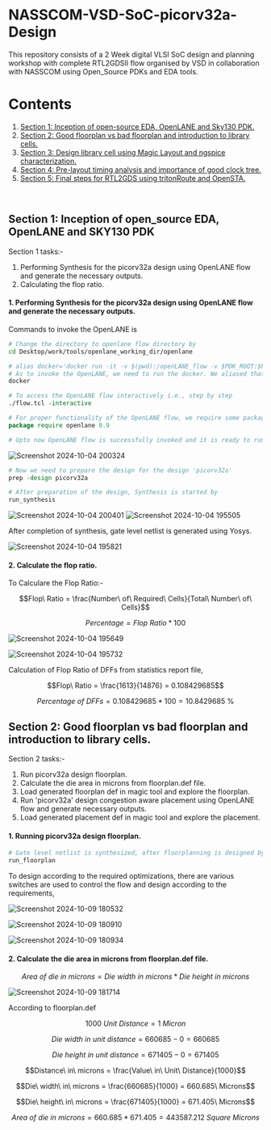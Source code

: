 # NASSCOM-VSD-SoC-picorv32a-Design
This repository consists of a 2 Week digital VLSI SoC design and planning workshop with complete RTL2GDSII flow organised by VSD in collaboration with NASSCOM using Open_Source PDKs and EDA tools. 
# **Contents**
<ol>
  <li><a href="#Section 1">Section 1: Inception of open-source EDA, OpenLANE and Sky130 PDK.</a></li>
  <li><a href="#Section 2">Section 2: Good floorplan vs bad floorplan and introduction to library cells.</a></li>
  <li><a href="#Section 3">Section 3: Design library cell using Magic Layout and ngspice characterization.</a></li>
  <li><a href="#Section 4">Section 4: Pre-layout timing analysis and importance of good clock tree.</a></li>
  <li><a href="#Section 5">Section 5: Final steps for RTL2GDS using tritonRoute and OpenSTA.</a></li>
</ol>
<br>

## Section 1: Inception of open_source EDA, OpenLANE and SKY130 PDK

Section 1 tasks:-
1. Performing Synthesis for the picorv32a design using OpenLANE flow and generate the necessary outputs.
2. Calculating the flop ratio.

#### 1. Performing Synthesis for the picorv32a design using OpenLANE flow and generate the necessary outputs.

Commands to invoke the OpenLANE is

```bash
# Change the directory to openlane flow directory by 
cd Desktop/work/tools/openlane_working_dir/openlane

# alias docker='docker run -it -v $(pwd):/openLANE_flow -v $PDK_ROOT:$PDK_ROOT -e PDK_ROOT=$PDK_ROOT -u $(id -u $USER):$(id -g $USER) efabless/openlane:v0.21'
# As to invoke the OpenLANE, we need to run the docker. We aliased that long command with a single word 'docker', so by running this command we can invoke the OpenLANE flow docker.
docker
```

```tcl
# To access the OpenLANE flow interactively i.e., step by step
./flow.tcl -interactive

# For proper functionality of the OpenLANE flow, we require some packages
package require openlane 0.9

# Upto now OpenLANE flow is successfully invoked and it is ready to run the design.
```

![Screenshot 2024-10-04 200324](https://github.com/user-attachments/assets/3a8d3277-0e08-4950-812b-d8f8724f3fb8)

```tcl
# Now we need to prepare the design for the design 'picorv32a'
prep -design picorv32a

# After preparation of the design, Synthesis is started by  
run_synthesis
```

![Screenshot 2024-10-04 200401](https://github.com/user-attachments/assets/f697647e-b519-4295-94a7-13c3f9a26b51)
![Screenshot 2024-10-04 195505](https://github.com/user-attachments/assets/21f3a6f4-4de5-454c-8371-c4081d2e13b4)

After completion of synthesis, gate level netlist is generated using Yosys.

![Screenshot 2024-10-04 195821](https://github.com/user-attachments/assets/f67e8ea2-ddcb-40bc-b871-db75ae63b8a6)

#### 2. Calculate the flop ratio.

To Calculare the Flop Ratio:-
```math
Flop\ Ratio = \frac{Number\ of\ Required\ Cells}{Total\ Number\ of\ Cells}
```
```math
Percentage = Flop\ Ratio * 100
```

![Screenshot 2024-10-04 195649](https://github.com/user-attachments/assets/bf6f4eb3-633d-4304-b929-9fbe15a30fce)

![Screenshot 2024-10-04 195732](https://github.com/user-attachments/assets/27a9d942-38ad-4bfa-af8e-210bf7c85ad2)

Calculation of Flop Ratio of DFFs from statistics report file,
```math
Flop\ Ratio = \frac{1613}{14876} = 0.108429685
```
```math
Percentage\ of\ DFFs = 0.108429685 * 100 = 10.8429685\ \%
```

## Section 2: Good floorplan vs bad floorplan and introduction to library cells.

Section 2 tasks:- 
1. Run picorv32a design floorplan.
2. Calculate the die area in microns from floorplan.def file.
3. Load generated floorplan def in magic tool and explore the floorplan.
4. Run 'picorv32a' design congestion aware placement using OpenLANE flow and generate necessary outputs.
5. Load generated placement def in magic tool and explore the placement.

#### 1. Running picorv32a design floorplan.

```tcl
# Gate level netlist is synthesized, after floorplanning is designed by,
run_floorplan
```

To design according to the required optimizations, there are various switches are used to control the flow and design according to the requirements,

![Screenshot 2024-10-09 180532](https://github.com/user-attachments/assets/42d30a89-607b-4af3-8600-2c3c1b04e0e4)

![Screenshot 2024-10-09 180910](https://github.com/user-attachments/assets/54081c06-ad23-46f1-a467-d389360f91f0)

![Screenshot 2024-10-09 180934](https://github.com/user-attachments/assets/f8ef167b-70e5-4f9a-8a23-a9ccbaf82424)

#### 2. Calculate the die area in microns from floorplan.def file.

```math
Area\ of\ die\ in\ microns = Die\ width\ in\ microns * Die\ height\ in\ microns
```

![Screenshot 2024-10-09 181714](https://github.com/user-attachments/assets/75ba539d-9a23-4ee4-b2a0-7715e8369d36)

According to floorplan.def
```math
1000\ Unit\ Distance = 1\ Micron
```
```math
Die\ width\ in\ unit\ distance = 660685 - 0 = 660685
```
```math
Die\ height\ in\ unit\ distance = 671405 - 0 = 671405
```
```math
Distance\ in\ microns = \frac{Value\ in\ Unit\ Distance}{1000}
```
```math
Die\ width\ in\ microns = \frac{660685}{1000} = 660.685\ Microns
```
```math
Die\ height\ in\ microns = \frac{671405}{1000} = 671.405\ Microns
```
```math
Area\ of\ die\ in\ microns = 660.685 * 671.405 = 443587.212\ Square\ Microns
```
